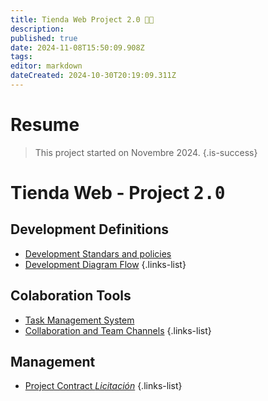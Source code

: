 ```yaml
---
title: Tienda Web Project 2.0 💊🩻
description: 
published: true
date: 2024-11-08T15:50:09.908Z
tags: 
editor: markdown
dateCreated: 2024-10-30T20:19:09.311Z
---
```


# Resume
> This project started on Novembre 2024.
{.is-success}


# Tienda Web - Project <kbd>2.0</kbd>

## Development Definitions

- [Development Standars and policies](project-standards-and-policies)
- [Development Diagram Flow](diagram-flow)
{.links-list}

## Colaboration Tools

- [Task Management System](https://proyectos.cenabast.cl/projects/1/easy_gantt)
- [Collaboration and Team Channels](https://chat-proyecto.cenabast.cl/)
{.links-list}

## Management

- [Project Contract *Licitación*](/contracts/web-store-development)
{.links-list}

